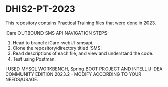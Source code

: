 # DHIS2-PT-2023
This repository contains Practical Training files that were done in 2023.

iCare OUTBOUND SMS API NAVIGATION STEPS:
1. Head to branch: iCare-webUI-smsapi.
2. Clone the repository/directory titled 'SMS'.
3. Read descriptions of each file, and view and understand the code.
4. Test using Postman.

I USED MYSQL WORKBENCH, Spring BOOT PROJECT AND INTELLIJ IDEA COMMUNITY EDITION 2023.2 - MODIFY ACCORDING TO YOUR NEEDS/USAGE.

